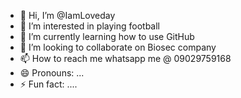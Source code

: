 - 👋 Hi, I’m @IamLoveday
- 👀 I’m interested in playing football
- 🌱 I’m currently learning how to use GitHub
- 💞️ I’m looking to collaborate on Biosec company
- 📫 How to reach me whatsapp me @ 09029759168
- 😄 Pronouns: ...
- ⚡ Fun fact: ....

<!---
IamLoveday/IamLoveday is a ✨ special ✨ repository because its `README.md` (this file) appears on your GitHub profile.
You can click the Preview link to take a look at your changes.
--->
